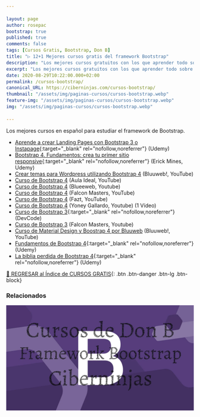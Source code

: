 ```yaml
---

layout: page
author: rosepac
bootstrap: true
published: true
comments: false
tags: [Cursos Gratis, Bootstrap, Don B]
title: "▷ 12+1 Mejores cursos gratis del framework Bootstrap"
description: "Los mejores cursos gratuitos con los que aprender todo sobre Bootstrap, desde cero hasta nivel experto"
excerpt: "Los mejores cursos gratuitos con los que aprender todo sobre Bootstrap, desde cero hasta nivel experto"
date: 2020-08-29T10:22:00.000+02:00
permalink: /cursos-bootstrap/
canonical_URL: https://ciberninjas.com/cursos-bootstrap/
thumbnail: "/assets/img/paginas-cursos/cursos-bootstrap.webp"
feature-img: "/assets/img/paginas-cursos/cursos-bootstrap.webp"
img: "/assets/img/paginas-cursos/cursos-bootstrap.webp"

---
```


Los mejores cursos en español para estudiar el framework de Bootstrap.

- [Aprende a crear Landing Pages con Bootstrap 3 o Instapage](https://click.linksynergy.com/deeplink?id=W9Gem8jDoic&mid=39197&murl=https%3A%2F%2Fwww.udemy.com%2Fcourse%2Fcrea-una-landing-page-que-enamore-sin-saber-programar%2F){:target="_blank" rel="nofollow,noreferrer"} (Udemy)
- [Bootstrap 4. Fundamentos: crea tu primer sitio responsive](https://click.linksynergy.com/deeplink?id=W9Gem8jDoic&mid=39197&murl=https%3A%2F%2Fwww.udemy.com%2Fcourse%2Fcurso-fundamentos-de-bootstrap-4%2F){:target="_blank" rel="nofollow,noreferrer"} (Erick Mines, Udemy)
- [Crear temas para Wordpress utilizando Bootstrap 4](/👨‍🏫-curso-creacion-tema-wordpress-bootstrap-bluuweb/) (Bluuweb!, YouTube)
- [Curso de Bootstrap 4](/👨‍🏫-curso-bootstrap-4-aula-ideal/) (Aula Ideal, YouTube)
- [Curso de Bootstrap 4](/👨‍🏫-curso-bootstrap-4-bluuweb/) (Blueeweb, Youtube)
- [Curso de Bootstrap 4](/👨‍🏫-curso-bootstrap-4-falcon-masters/) (Falcon Masters, YouTube)
- [Curso de Bootstrap 4](/curso-bootstrap-4-fazt/) (Fazt, YouTube)
- [Curso de Bootstrap 4](/👨‍🏫-curso-bootstrap-4-yoney-gallardo/) (Yoney Gallardo, Youtube) (1 Vídeo)
- [Curso de Bootstrap 3](https://devcode.la/cursos/bootstrap3){:target="_blank" rel="nofollow,noreferrer"} (DevCode)
- [Curso de Bootstrap 3](/👨%E2%80%8D🏫-curso-bootstrap-3-falcon-masters/) (Falcon Masters, Youtube)
- [Curso de Material Design y Boostrap 4 por Bluuweb](/👨‍🏫-curso-material-design-bootstrap-4-bluuweb/) (Bluuweb!, YouTube)
- [Fundamentos de Bootstrap 4](https://click.linksynergy.com/deeplink?id=W9Gem8jDoic&mid=39197&murl=https%3A%2F%2Fwww.udemy.com%2Fcourse%2Fcurso-fundamentos-de-bootstrap-4%2F){:target="_blank" rel="nofollow,noreferrer"} (Udemy)
- [La biblia perdida de Bootstrap 4](https://click.linksynergy.com/deeplink?id=W9Gem8jDoic&mid=39197&murl=https%3A%2F%2Fwww.udemy.com%2Fcourse%2Fcurso-fundamentos-de-bootstrap-4%2F){:target="_blank" rel="nofollow,noreferrer"} (Udemy)

[🏡 REGRESAR al Índice de CURSOS GRATIS](https://ciberninjas.com/cursos-tecnologia/){: .btn .btn-danger .btn-lg .btn-block}

### **Relacionados** <!-- omit in toc -->

![Mejores cursos hispanos gratis de Bootstrap](/assets/img/paginas-cursos/cursos-bootstrap.webp "Mejores cursos hispanos gratis de Bootstrap")